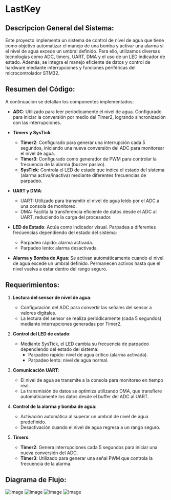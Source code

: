 # LastKey

## Descripcion General del Sistema:
Este proyecto implementa un sistema de control de nivel de agua que tiene como objetivo automatizar el manejo de una bomba y activar una alarma si el nivel de agua excede un umbral definido. Para ello, utilizamos diversas tecnologías como ADC, timers, UART, DMA y el uso de un LED indicador de estado. Además, se integra el manejo eficiente de datos y control de hardware mediante interrupciones y funciones periféricas del microcontrolador STM32.


## Resumen del Código:
A continuación se detallan los componentes implementados:

- **ADC**: Utilizado para leer periódicamente el nivel de agua. Configurado para iniciar la conversión por medio del Timer2, logrando sincronización con las interrupciones.

- **Timers y SysTick**:
  - **Timer2**: Configurado para generar una interrupción cada 5 segundos, iniciando una nueva conversión del ADC para monitorear el nivel de agua.
  - **Timer3**: Configurado como generador de PWM para controlar la frecuencia de la alarma (buzzer pasivo).
  - **SysTick**: Controla el LED de estado que indica el estado del sistema (alarma activa/inactiva) mediante diferentes frecuencias de parpadeo.

- **UART y DMA**: 
  - UART: Utilizado para transmitir el nivel de agua leído por el ADC a una consola de monitoreo.
  - DMA: Facilita la transferencia eficiente de datos desde el ADC al UART, reduciendo la carga del procesador.

- **LED de Estado**: Actúa como indicador visual. Parpadea a diferentes frecuencias dependiendo del estado del sistema:
  - Parpadeo rápido: alarma activada.
  - Parpadeo lento: alarma desactivada.

- **Alarma y Bomba de Agua**: Se activan automáticamente cuando el nivel de agua excede un umbral definido. Permanecen activos hasta que el nivel vuelva a estar dentro del rango seguro.


## Requerimientos:
1. **Lectura del sensor de nivel de agua**:
   - Configuración del ADC para convertir las señales del sensor a valores digitales.
   - La lectura del sensor se realiza periódicamente (cada 5 segundos) mediante interrupciones generadas por Timer2.

2. **Control del LED de estado**:
   - Mediante SysTick, el LED cambia su frecuencia de parpadeo dependiendo del estado del sistema:
     - Parpadeo rápido: nivel de agua crítico (alarma activada).
     - Parpadeo lento: nivel de agua normal.

3. **Comunicación UART**:
   - El nivel de agua se transmite a la consola para monitoreo en tiempo real.
   - La transmisión de datos se optimiza utilizando DMA, que transfiere automáticamente los datos desde el buffer del ADC al UART.

4. **Control de la alarma y bomba de agua**:
   - Activación automática al superar un umbral de nivel de agua predefinido.
   - Desactivación cuando el nivel de agua regresa a un rango seguro.

5. **Timers**:
   - **Timer2**: Genera interrupciones cada 5 segundos para iniciar una nueva conversión del ADC.
   - **Timer3**: Utilizado para generar una señal PWM que controla la frecuencia de la alarma.


## Diagrama de Flujo:
![image](https://github.com/user-attachments/assets/c71f6a14-9be3-4130-a8ff-d4e19abba010)
![image](https://github.com/user-attachments/assets/fcf01caf-7593-4f7d-8e1d-322e2c538585)
![image](https://github.com/user-attachments/assets/4ac2a041-2e6c-4246-85ff-6325c36fa42a)
![image](https://github.com/user-attachments/assets/9020fdf5-82ed-4f22-97c8-d752fd37ad43)

